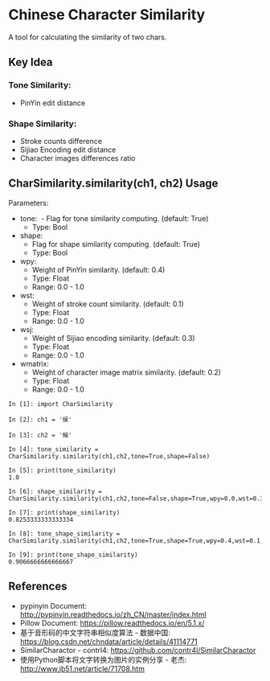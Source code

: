 # Chinese Character Similarity
A tool for calculating the similarity of two chars.

## Key Idea

### Tone Similarity:

- PinYin edit distance

### Shape Similarity:

- Stroke counts difference
- Sijiao Encoding edit distance
- Character images differences ratio

## CharSimilarity.similarity(ch1, ch2) Usage

Parameters:

- tone:
  - Flag for tone similarity computing. (default: True)
  - Type: Bool
- shape:
  - Flag for shape similarity computing. (default: True)
  - Type: Bool
- wpy:
  - Weight of PinYin similarity. (default: 0.4)
  - Type: Float
  - Range: 0.0 - 1.0
- wst:
  - Weight of stroke count similarity. (default: 0.1)
  - Type: Float
  - Range: 0.0 - 1.0
- wsj:
  - Weight of Sijiao encoding similarity. (default: 0.3)
  - Type: Float
  - Range: 0.0 - 1.0
- wmatrix:
  - Weight of character image matrix similarity. (default: 0.2)
  - Type: Float
  - Range: 0.0 - 1.0
  
```
In [1]: import CharSimilarity

In [2]: ch1 = '侯'

In [3]: ch2 = '候'

In [4]: tone_similarity = CharSimilarity.similarity(ch1,ch2,tone=True,shape=False)

In [5]: print(tone_similarity)
1.0

In [6]: shape_similarity = CharSimilarity.similarity(ch1,ch2,tone=False,shape=True,wpy=0.0,wst=0.33,wsj=0.33,wmatrix=0.34)

In [7]: print(shape_similarity)
0.8253333333333334

In [8]: tone_shape_similarity = CharSimilarity.similarity(ch1,ch2,tone=True,shape=True,wpy=0.4,wst=0.1,wsj=0.3,wmatrix=0.2)

In [9]: print(tone_shape_similarity)
0.9066666666666667
```
## References

- pypinyin Document: http://pypinyin.readthedocs.io/zh_CN/master/index.html
- Pillow Document: https://pillow.readthedocs.io/en/5.1.x/
- 基于音形码的中文字符串相似度算法 - 数据中国: https://blog.csdn.net/chndata/article/details/41114771
- SimilarCharactor - contrl4: https://github.com/contr4l/SimilarCharactor
- 使用Python脚本将文字转换为图片的实例分享 - 老杰: http://www.jb51.net/article/71708.htm
